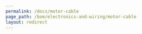 ```yaml
---
permalink: /docs/motor-cable
page_path: /bom/electronics-and-wiring/motor-cable
layout: redirect
---
```

